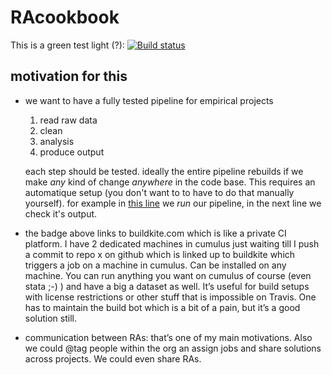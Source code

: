 # RAcookbook

This is a green test light (?): [![Build status](https://badge.buildkite.com/fc0195e189534ed887c12570b0b65ad0fc6973420624834f38.svg)](https://buildkite.com/sciencespoecon/racookbook2)

## motivation for this

- we want to have a fully tested pipeline for empirical projects
    1. read raw data
    1. clean
    1. analysis
    1. produce output
    
    each step should be tested. ideally the entire pipeline rebuilds if we make *any* kind of change *anywhere* in the code base. This requires an automatique setup (you don't want to to have to do that manually yourself). for example in [this line](https://github.com/ScPoEcon/RAcookbook/blob/master/tests/testthat/test-my-test.R#L8) we *run* our pipeline, in the next line we check it's output.
- the badge above links to buildkite.com which is like a private CI platform. I have 2 dedicated machines in cumulus just waiting till I push a commit to repo x on github which is linked up to buildkite which triggers a job on a machine in cumulus. Can be installed on any machine. You can run anything you want on cumulus of course (even stata ;-) ) and have a big a dataset as well. It’s useful for build setups with license restrictions or other stuff that is impossible on Travis. One has to maintain the build bot which is a bit of a pain, but it’s a good solution still.
- communication between RAs: that’s one of my main motivations. Also we could @tag people within the org an assign jobs and share solutions across projects. We could even share RAs.
